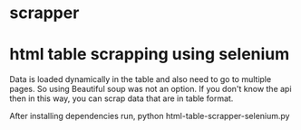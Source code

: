 # scrapper
# html table scrapping using selenium
Data is loaded dynamically in the table and also need to go to multiple pages. So using Beautiful soup was not an option.
If you don't know the api then in this way, you can scrap data that are in table format.

After installing dependencies run, python html-table-scrapper-selenium.py
